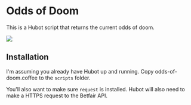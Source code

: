 # Odds of Doom

This is a Hubot script that returns the current odds of doom.

<img src="https://api.monosnap.com/rpc/file/download?id=v9gkFQWzRKmSjMTDFYuDsbOwO7taT2" />

## Installation

I'm assuming you already have Hubot up and running. Copy odds-of-doom.coffee to
the `scripts` folder.

You'll also want to make sure `request` is installed. Hubot will also need to
make a HTTPS request to the Betfair API.
